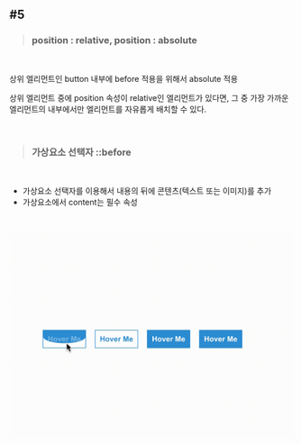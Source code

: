 ## #5


>### position : relative, position : absolute
<br>

상위 엘리먼트인 button 내부에 before 적용을 위해서 absolute 적용 <br>

상위 엘리먼트 중에 position 속성이 relative인 엘리먼트가 있다면, 그 중 가장 가까운 엘리먼트의 내부에서만 엘리먼트를 자유롭게 배치할 수 있다.

<br>

>### 가상요소 선택자 ::before
<br>

- 가상요소 선택자를 이용해서 내용의 뒤에 콘텐츠(텍스트 또는 이미지)를 추가
- 가상요소에서 content는 필수 속성 

<br>


![screeen](https://raw.githubusercontent.com/Dev-jwJeong/TIL/master/Practice_CSS/img/%235.gif)

